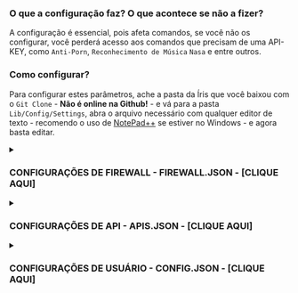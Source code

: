 ### O que a configuração faz? O que acontece se não a fizer?  
  
A configuração é essencial, pois afeta comandos, se você não os configurar, você perderá acesso aos comandos que precisam de uma API-KEY, como `Anti-Porn`, `Reconhecimento de Música` `Nasa` e entre outros.  
  
### Como configurar?  
  
Para configurar estes parâmetros, ache a pasta da Íris que você baixou com o `Git Clone` - **Não é online na Github!** - e vá para a pasta `Lib/Config/Settings`, abra o arquivo necessário com qualquer editor de texto - recomendo o uso de [NotePad++](https://notepad-plus-plus.org/downloads/) se estiver no Windows - e agora basta editar.  
  
<details>  
	<summary><h3>CONFIGURAÇÕES DE FIREWALL - FIREWALL.JSON - [CLIQUE AQUI]</h3></summary>  
	  
------  
> Se você não conhece ou nunca ouviu falar de alguns dos seguintes riscos, apenas deixe no padrão.  
>  
> NÃO EDITE OS ARQUIVOS PELO NAVEGADOR!  
>  
------  
> - [Max_Product](https://github.com/KillovSky/iris/blob/main/lib/config/Settings/firewall.json) → Quantidade máxima do catalogo de produtos.  
> - Valores: número  
> - Padrão: 10  
------  
> - [Max_Vcard_Size](https://github.com/KillovSky/iris/blob/main/lib/config/Settings/firewall.json) → Quantidade máxima de caracteres dentro de um VCF.  
> - Valores: número  
> - Padrão: 1000  
------  
> - [Max_Contacts](https://github.com/KillovSky/iris/blob/main/lib/config/Settings/firewall.json) → Quantidade máxima de contatos recebidos.  
> - Valores: número  
> - Padrão: 10  
------  
> - [Max_Characters](https://github.com/KillovSky/iris/blob/main/lib/config/Settings/firewall.json) → Quantidade máxima de caracteres em uma mensagem.  
> - Valores: número  
> - Padrão: 3000  
------  
> - [Max_Doc_Size](https://github.com/KillovSky/iris/blob/main/lib/config/Settings/firewall.json) → Quantidade máxima de caracteres no nome de um documento.  
> - Valores: número  
> - Padrão: 500  
------  
> - [Porn_Percent](https://github.com/KillovSky/iris/blob/main/lib/config/Settings/firewall.json) → Taxa mínima de pornografia necessária para banir.  
> - Valores: número  
> - Padrão: 85  
------  
> - [Block](https://github.com/KillovSky/iris/blob/main/lib/config/Settings/firewall.json) → Bloqueia os membros após banir para evitar que venham PV.  
> - Valores: true, false  
> - Padrão: true  
------  
  
</details>  
  
<details>  
	<summary><h3>CONFIGURAÇÕES DE API - APIS.JSON - [CLIQUE AQUI]</h3></summary>  
	  
------  
> Você pode obter uma API-KEY após criar uma conta no site requisitado, todos as APIS são gratuitas e não precisam de cartão de crédito ou similares, com exceção da IBM, que pede para verificação de Identidade, mas seu uso segue gratuito após isso.  
>  
> NÃO EDITE OS ARQUIVOS PELO NAVEGADOR!  
>  
------  
> - [Localização da API 1 - API-Flash](https://github.com/KillovSky/iris/blob/main/lib/config/Settings/APIS.json#L27) → Para tirar prints de sites.  
> - [Adquira a KEY API-Flash](https://apiflash.com/dashboard/access_keys)  
------  
> - [Localização da API 2 - RemoveBG](https://github.com/KillovSky/iris/blob/main/lib/config/Settings/APIS.json#L43) → Para criação de stickers sem fundo.  
> - [Adquira a KEY RemoveBG](https://www.remove.bg/pt-br/dashboard#api-key)  
------  
> - [Localização da API 3 - WallHaven](https://github.com/KillovSky/iris/blob/main/lib/config/Settings/APIS.json#L49) → Para Wallpapers.  
> - [Adquira a KEY WallHaven](https://wallhaven.cc/settings/account)  
------  
> - [Localização da API 4 - Deep-AI](https://github.com/KillovSky/iris/blob/main/lib/config/Settings/APIS.json#L15) → Para Anti-Porn, Colorfy e outros.  
> - [Adquira a KEY Deep-AI](https://deepai.org/dashboard/profile)  
------  
> - [Localização da API 5 - The-Movie-Database](https://github.com/KillovSky/iris/blob/main/lib/config/Settings/APIS.json#L46) → Para informações de filmes.  
> - [Adquira a KEY The Movie Database](https://www.themoviedb.org/settings/api)  
------  
> - [Localização da API 6 - ACR-Cloud](https://github.com/KillovSky/iris/blob/main/lib/config/Settings/APIS.json#L5-L7) → Para identificação de música.  
> - [Adquira a KEY ACR-Cloud](https://console.acrcloud.com/avr#/projects/online)  
------  
> - [Localização da API 7 - NEWSAPI](https://github.com/KillovSky/iris/blob/main/lib/config/Settings/APIS.json#L24) → Para Noticias.  
> - [Adquira a KEY NEWSAPI](https://newsapi.org/account)  
------  
> - [Localização da API 8 - IBM-WATSON](https://github.com/KillovSky/iris/blob/main/lib/config/Settings/APIS.json#L10-L12) → Para converter áudio em texto.  
> - [Adquira a KEY IBM-WATSON](https://cloud.ibm.com/catalog/services/speech-to-text)  
------  
> - [Localização da API 9 - RAWG](https://github.com/KillovSky/iris/blob/main/lib/config/Settings/APIS.json#L30) → Para informações de jogos.  
> - [Adquira a KEY RAWG](https://rawg.io/@ll0/apikey)  
------  
> - [Localização da API 10 - BRAINSHOP](https://github.com/KillovSky/iris/blob/main/lib/config/Settings/APIS.json#L33-L35) → Para uma I.A de conversa - Opcional.  
> - [Adquira a KEY BRAINSHOP](https://brainshop.ai)  
------  
> - [Localização da API 11 - GOOGLE-MAPS](https://github.com/KillovSky/iris/blob/main/lib/config/Settings/APIS.json#L18) → Para fotos Street-View - Opcional.  
> - [Adquira a KEY GOOGLE-MAPS](https://developers.google.com/maps/documentation/maps-static/get-api-key#get-an-api-key)  
------  
> - [Localização da API 12 - NASA](https://github.com/KillovSky/iris/blob/main/lib/config/Settings/APIS.json#L21) → Para noticias diárias da NASA - Opcional.  
> - [Adquira a KEY NASA](https://api.nasa.gov)  
------  
> - [Localização da API 13 - SIMSIMI](https://github.com/KillovSky/iris/blob/main/lib/config/Settings/APIS.json#L36-L39) → Para ter uma Chat-BOT mais avançada - Opcional.  
> - [Adquira a KEY SIMSIMI](http://developer.simsimi.com/api)  
------  
  
</details>  
  
<details>  
	<summary><h3>CONFIGURAÇÕES DE USUÁRIO - CONFIG.JSON - [CLIQUE AQUI]</h3></summary>  
  
------  
> Todas as configurações são opcionais, exceto `Owner`, `Secure_Group` e `Owner_SECRET_Password`, se você estiver fora do Brasil, `DDI` e `Language` também são importantes.  
>  
------  
> - [Akinator_Win](https://github.com/KillovSky/iris/blob/main/lib/config/Settings/config.json) → É a porcentagem de advinha para que o Akinator chute quem é.  
> - Valores: número  
> - Padrão: 90  
------  
> - [Anti_Flood](https://github.com/KillovSky/iris/blob/main/lib/config/Settings/config.json) → Bloqueia o Spam de comandos, valores muito baixos podem causar ban do WhatsApp.  
> - Valores: número (tempo em segundos)  
> - Padrão: 10  
------  
> - [Auto_Block](https://github.com/KillovSky/iris/blob/main/lib/config/Settings/config.json) → Bloqueia pessoas automaticamente, isso reduz um pouco a velocidade da Íris.  
> - Valores: true, false  
> - Padrão: false  
------  
> - [Auto_Update](https://github.com/KillovSky/iris/blob/main/lib/config/Settings/config.json) → Atualiza a Íris em tempo real sempre que você editar um código.  
> - Valores: true, false  
> - Padrão: false  
------  
> - [Backup_Time](https://github.com/KillovSky/iris/blob/main/lib/config/Settings/config.json) → O tempo entre cada Backup de arquivos importantes.  
> - Valores: número (tempo em minutos)  
> - Padrão: 60  
------  
> - [Block_Calls](https://github.com/KillovSky/iris/blob/main/lib/config/Settings/config.json) → Bloqueia chamadas e quem as efetuar.  
> - Valores: true, false  
> - Padrão: true  
------  
> - [Max_Colors](https://github.com/KillovSky/iris/blob/main/lib/config/Settings/config.json) → Quantidade máxima de cores geradas em comandos como ATTP.  
> - Valores: número  
> - Padrão: 20  
------  
> - [Bot_Commands](https://github.com/KillovSky/iris/blob/main/lib/config/Settings/config.json) → Permite que a Íris rode comandos em si mesma.  
> - Valores: true, false  
> - Padrão: false  
------  
> - [Canvas_Audio](https://github.com/KillovSky/iris/blob/main/lib/config/Settings/config.json) → Envia um áudio predeterminado sempre que alguém sair ou entrar no grupo.  
> - Valores: true, false  
> - Padrão: false  
------  
> - [Clear_Cache](https://github.com/KillovSky/iris/blob/main/lib/config/Settings/config.json) → Limpa o cache das mensagens após 'x' tempo.  
> - Valores: true, false  
> - Padrão: true  
------  
> - [Check_Stickers](https://github.com/KillovSky/iris/blob/main/lib/config/Settings/config.json) → Checa sticker procurando links, travas, vírus e outros.  
> - Valores: true, false  
> - Padrão: true  
------  
> - [Check_Nickname](https://github.com/KillovSky/iris/blob/main/lib/config/Settings/config.json) → Checa nicknames procurando links, travas, vírus e outros.  
> - Valores: true, false  
> - Padrão: true  
------  
> - [Filter_Type](https://github.com/KillovSky/iris/blob/main/lib/config/Settings/config.json) → Modos de uso do Anti-Flood.  
> - Valores: 'user', 'chatId'  
> - Padrão: 'chatId'  
------  
> - [Daily_Reward](https://github.com/KillovSky/iris/blob/main/lib/config/Settings/config.json) → A recompensa dos resgates diários de recompensa.  
> - Valores: número  
> - Padrão: 30  
------  
> - [Day_Messages](https://github.com/KillovSky/iris/blob/main/lib/config/Settings/config.json) → Envia mensagens de cumprimento a cada 6 horas.  
> - Valores: true, false  
> - Padrão: false  
------  
> - [DDI](https://github.com/KillovSky/iris/blob/main/lib/config/Settings/config.json) → Bane pessoas com números falsos ou números internacionais.  
> - Valores: array de números  
> - Padrão: ["55", "DDI DOIS - Opcional"]  
------  
> - [Enable_EAS](https://github.com/KillovSky/iris/blob/main/lib/config/Settings/config.json) → Ativa as transmissões de KillovSky no terminal, é útil para receber noticias sobre updates.  
> - Valores: true, false  
> - Padrão: true  
------  
> - [Enable_Backups](https://github.com/KillovSky/iris/blob/main/lib/config/Settings/config.json) → Ativa o Backup de arquivos importantes.  
> - Valores: true, false  
> - Padrão: true  
------  
> - [Fig_FPS](https://github.com/KillovSky/iris/blob/main/lib/config/Settings/config.json) → O FPS dos stickers animados, valores muito altos podem causar erros com o peso.  
> - Valores: número  
> - Padrão: 10  
------  
> - [Iris_Coin](https://github.com/KillovSky/iris/blob/main/lib/config/Settings/config.json) → Quantidade de I'coins ganhas por level e adicional em jogos.  
> - Valores: número  
> - Padrão: 10  
------  
> - [Language](https://github.com/KillovSky/iris/blob/main/lib/config/Settings/config.json) → Linguagem de todos os diálogos, textos e traduções.  
> - Valores: "en", "pt", "es"  
> - Padrão: "pt"  
------  
> - [Max_Backups](https://github.com/KillovSky/iris/blob/main/lib/config/Settings/config.json) → Controla a quantidade de Backups na pasta de Backups.  
> - Valores: número  
> - Padrão: 3  
------  
> - [Max_Commands](https://github.com/KillovSky/iris/blob/main/lib/config/Settings/config.json) → Define o limite do uso de múltiplos comandos após alguém tentar usar vários em uma mensagem.  
> - Valores: número  
> - Padrão: 2  
------  
> - [Max_Download_Size](https://github.com/KillovSky/iris/blob/main/lib/config/Settings/config.json) → Controla o peso máximo de upload de mídia, não afeta comandos de dono como 'upload'.  
> - Valores: número  
> - Padrão: 16  
------  
> - [Max_Groups](https://github.com/KillovSky/iris/blob/main/lib/config/Settings/config.json) → A quantidade máxima de grupos na Íris, ao passar deste valor, ela saíra até que chegue no valor especificado.  
> - Valores: número  
> - Padrão: 10  
------  
> - [Max_Msg_Cache](https://github.com/KillovSky/iris/blob/main/lib/config/Settings/config.json) → Configura o número de mensagens necessário para a limpeza de cache.  
> - Valores: número  
> - Padrão: 3000  
------  
> - [Max_Revoked](https://github.com/KillovSky/iris/blob/main/lib/config/Settings/config.json) → Quantidade máxima de mensagens revogadas, ao passar o limite, as ultimas da lista serão apagadas.  
> - Valores: número  
> - Padrão: 20  
------  
> - [Min_Steal](https://github.com/KillovSky/iris/blob/main/lib/config/Settings/config.json) → Quantidade mínima de LOOT que os ladrões obtêm no comando 'steal'.  
> - Valores: número  
> - Padrão: 10  
------  
> - [Max_Steal](https://github.com/KillovSky/iris/blob/main/lib/config/Settings/config.json) → Quantidade máxima de LOOT que os ladrões podem obter no 'steal'.  
> - Valores: número  
> - Padrão: 1000  
------  
> - [Steal_Reduce_Limit](https://github.com/KillovSky/iris/blob/main/lib/config/Settings/config.json) → Configura a redução de valores do 'Steal', não use valores abaixo de 1.  
> - Valores: número  
> - Padrão: 3  
------  
> - [Max_Votes](https://github.com/KillovSky/iris/blob/main/lib/config/Settings/config.json) → Quantidade padrão de votos necessários, caso o criador não especifique manualmente.  
> - Valores: número  
> - Padrão: 10  
------  
> - [Max_XP_Earn](https://github.com/KillovSky/iris/blob/main/lib/config/Settings/config.json) → Quantidade máxima de XP que os usuários podem obter no sistema de level.  
> - Valores: número  
> - Padrão: 50  
------  
> - [Steal_Percent_Sucess](https://github.com/KillovSky/iris/blob/main/lib/config/Settings/config.json) → Taxa de sucesso dos comandos de steal.  
> - Valores: número  
> - Padrão: 70  
------  
> - [Min_Membros](https://github.com/KillovSky/iris/blob/main/lib/config/Settings/config.json) → Quantidade mínima de membros que um grupo deve obter para que a Íris permaneça nele.  
> - Valores: número  
> - Padrão: 1  
------  
> - [Min_XP_Earn](https://github.com/KillovSky/iris/blob/main/lib/config/Settings/config.json) → Quantidade mínima de XP que os usuários podem obter no sistema de level.  
> - Valores: número  
> - Padrão: 15  
------  
> - [Minimal_Similarity_Command](https://github.com/KillovSky/iris/blob/main/lib/config/Settings/config.json) → A quantidade mínima de similaridade para a correção de comandos escritos incorretamente.  
> - Valores: número  
> - Padrão: 70  
------  
> - [Moment_Locale](https://github.com/KillovSky/iris/blob/main/lib/config/Settings/config.json) → Configura o local para obter um horário correto.  
> - Valores: [string](https://github.com/moment/moment/tree/develop/locale)  
> - Padrão: "pt_BR"  
------  
> - [Moment_Timezone](https://github.com/KillovSky/iris/blob/main/lib/config/Settings/config.json) → Configura a timezone para obter o horário UTC correto.  
> - Valores: [string](https://en.wikipedia.org/wiki/List_of_tz_database_time_zones)  
> - Padrão: "America/Sao_Paulo"  
------  
> - [Multitasking](https://github.com/KillovSky/iris/blob/main/lib/config/Settings/config.json) → Ao ativar isso, a Íris pode executar múltiplos comandos enviados em apenas uma mensagem.  
> - Valores: true, false  
> - Padrão: false  
------  
> - [Niver_Present](https://github.com/KillovSky/iris/blob/main/lib/config/Settings/config.json) → O valor do presente de aniversario dos usuários em I'coin.  
> - Valores: número  
> - Padrão: 1000  
------  
> - [Owner](https://github.com/KillovSky/iris/blob/main/lib/config/Settings/config.json) → A lista de donos da Íris, pessoas inseridas aqui possuem total controle dos sistemas da Íris.  
> - Valores: array de números com string  
> - Padrão: ["Insira seu número@c.us", "Número 2 - Opcional@c.us", "Não remova o @c.us - 3° Número@c.us"]  
> - Exemplo: ["5511987654321@c.us"]  
------  
> - [Hide_Owner_Number](https://github.com/KillovSky/iris/blob/main/lib/config/Settings/config.json) → Oculta o número do dono na maioria dos comandos por segurança.  
> - Valores: true, false  
> - Padrão: false  
------  
> - [Popup](https://github.com/KillovSky/iris/blob/main/lib/config/Settings/config.json) → Ativa as notificações da Íris na sua tela do PC.  
> - Valores: true, false  
> - Padrão: true  
------  
> - [Prefix](https://github.com/KillovSky/iris/blob/main/lib/config/Settings/config.json) → Prefixos da Íris, mensagens que comecem com eles serão detectadas como comandos.  
> - Valores: array de qualquer coisa  
> - Padrão: ["/", "$", "#", ".", "\\", "@", "=", "?", "+", "!", "&", ":", ";", "^", ">", "<"]  
------  
> - [Max_Divider_Win](https://github.com/KillovSky/iris/blob/main/lib/config/Settings/config.json) → Quantidade de redução das perdas e ganhos nos jogos, não configure como abaixo de 1.  
> - Valores: número  
> - Padrão: 3  
------  
> - [Prize_Value_Max](https://github.com/KillovSky/iris/blob/main/lib/config/Settings/config.json) → O premio máximo de alguns jogos como 'Mix'.  
> - Valores: número  
> - Padrão: 200  
------  
> - [Prize_Value_Min](https://github.com/KillovSky/iris/blob/main/lib/config/Settings/config.json) → O premio mínimo de alguns jogos como 'Mix'.  
> - Valores: número  
> - Padrão: 20  
------  
> - [Puppeteer_Wait](https://github.com/KillovSky/iris/blob/main/lib/config/Settings/config.json) → Tempo máximo de espera do puppeteer, após esgotar, a Íris fechará os comandos como CPF forçadamente.  
> - Valores: número (time in milissegundos)  
> - Padrão: 220000  
------  
> - [Search_Results](https://github.com/KillovSky/iris/blob/main/lib/config/Settings/config.json) → Quantidade máxima de resultados no comando 'duck'.  
> - Valores: número  
> - Default: 10  
------  
> - [StartUP_MSGs_Groups](https://github.com/KillovSky/iris/blob/main/lib/config/Settings/config.json) → Se você ativar isto, a Íris avisará que ficou online em todos os grupos.  
> - Valores: true, false  
> - Padrão: false  
------  
> - [Sticker_Author](https://github.com/KillovSky/iris/blob/main/lib/config/Settings/config.json) → Autor padrão dos stickers, se você quiser definir como quem enviar a mensagem, basta não editar.  
> - Valores: string  
> - Padrão: "DONTEDITUSR - DONTEDITGPN"  
------  
> - [Sticker_Pack](https://github.com/KillovSky/iris/blob/main/lib/config/Settings/config.json) → Nome padrão dos packs de sticker.  
> - Valores: string  
> - Padrão: "🔰 Legião Z [bit.ly/BOT-IRIS] Íris ⚜️"  
------  
> - [User_Agent](https://github.com/KillovSky/iris/blob/main/lib/config/Settings/config.json) → User-Agent padrão para módulos como 'axios' e outros, útil para evitar bloqueios de U.A na Íris.  
> - Valores: [string](https://www.whatismybrowser.com/guides/the-latest-user-agent/chrome)  
> - Padrão: "Mozilla/5.0 (X11; Linux x86_64) AppleWebKit/537.36 (KHTML, like Gecko) Chrome/100.0.4896.127 Safari/537.36"  
------  
> - [Update_CMDS_On_Boot](https://github.com/KillovSky/iris/blob/main/lib/config/Settings/config.json) → Atualiza a lista de comandos na inicialização, útil para quem sempre cria novos comandos.  
> - Valores: true, false  
> - Padrão: false  
------  
> - [Wait_to_Play](https://github.com/KillovSky/iris/blob/main/lib/config/Settings/config.json) → Tempo de espera para jogar novamente jogos após jogar.  
> - Valores: número (tempo em minutos)  
> - Padrão: 30  
------  
> - [Wait_to_Win](https://github.com/KillovSky/iris/blob/main/lib/config/Settings/config.json) → Tempo de espera de cada ganho de XP.  
> - Valores: número (tempo em minutos)  
> - Padrão: 60  
------  
> - [XP_Difficulty](https://github.com/KillovSky/iris/blob/main/lib/config/Settings/config.json) → Dificuldade do sistema de XP, quanto maior o número, maior é a dificuldade para subir de nivel.  
> - Valores: número  
> - Padrão: 6  
------  
> - [Your_Name](https://github.com/KillovSky/iris/blob/main/lib/config/Settings/config.json) → Nome ou apelido do dono, será usado quando o sticker não puder ser criado com valores padrão, use somente letras normais.  
> - Valores: string  
> - Padrão: "KillovSky"  
------  
> - [Owner_SECRET_Password](https://github.com/KillovSky/iris/blob/main/lib/config/Settings/config.json) → A senha secreta do dono, se você não definir um 'Owner', basta colocar essa senha na mensagem para usar os comandos de dono, NÃO DEIXE A SENHA PADRÃO!  
> - Valores: string  
> - Padrão: "irisBOT@Root"  
------  
> - [Finish_Message](https://github.com/KillovSky/iris/blob/main/lib/config/Settings/config.json) → Determina se deve enviar a mensagem de termino de um comando.  
> - Valores: true, false  
> - Padrão: true  
------  
> - [Wait_Message](https://github.com/KillovSky/iris/blob/main/lib/config/Settings/config.json) → Determina se deve enviar a mensagem de espera de um comando.  
> - Valores: true, false  
> - Padrão: true  
------  
> - [Iris_Read_Messages](https://github.com/KillovSky/iris/blob/main/lib/config/Settings/config.json) → Faz com que a Íris leia as mensagens (Tick Azul).  
> - Valores: true, false  
> - Padrão: true  
------  
> - [Max_Warning](https://github.com/KillovSky/iris/blob/main/lib/config/Settings/config.json) → Quantidade máxima de avisos antes de banir uma pessoa no comando 'Warn'.  
> - Valores: número  
> - Padrão: 3  
------  
> - [Bot_Name](https://github.com/KillovSky/iris/blob/main/lib/config/Settings/config.json) → Permite mudar o nome da Íris, não afeta pronomes.  
> - Valores: string  
> - Padrão: 'Iris'  
------  
> - [Private_Chat_Register](https://github.com/KillovSky/iris/blob/main/lib/config/Settings/config.json) → Determina se usuários precisam de cadastro para utilizar no PV.  
> - Valores: true, false  
> - Padrão: false  
------  
> - [Members_Group_Register](https://github.com/KillovSky/iris/blob/main/lib/config/Settings/config.json) → Determina se usuários de grupo precisam de cadastro para utilizar.  
> - Valores: true, false  
> - Padrão: false  
------  
> - [Adm_Vip_Mod_Register](https://github.com/KillovSky/iris/blob/main/lib/config/Settings/config.json) → Determina se administradores, VIP's e moderadores precisam de cadastro.  
> - Valores: true, false  
> - Padrão: false  
------  
> - [Commands_Error_Photo](https://github.com/KillovSky/iris/blob/main/lib/config/Settings/config.json) → Foto padrão para caso de erros em obter fotos ao usar comandos.  
> - Valores: string  
> - Padrão: 'Iris'  
------  
> - [Profile_Error_Photo](https://github.com/KillovSky/iris/blob/main/lib/config/Settings/config.json) → Foto padrão de usuário para caso ele não possua uma ou obtenha falhas ao baixar.  
> - Valores: true, false  
> - Padrão: false  
------  
> - [Secure_Mode](https://github.com/KillovSky/iris/blob/main/lib/config/Settings/config.json) → Desativa os sistemas automaticamente no primeiro erro recebido deles.  
> - Valores: true, false  
> - Padrão: true  
------  
> - [Welcome_Sleep](https://github.com/KillovSky/iris/blob/main/lib/config/Settings/config.json) → Tempo em minutos que a Íris deve esperar antes de dar outro welcome.  
> - Valores: número  
> - Padrão: 30  
------  
> - [Goodbye_Sleep](https://github.com/KillovSky/iris/blob/main/lib/config/Settings/config.json) → Tempo em minutos que a Íris deve esperar antes de dar outro goodbye.  
> - Valores: número  
> - Padrão: 30  
------  
> - [Blacklist_Sleep](https://github.com/KillovSky/iris/blob/main/lib/config/Settings/config.json) → Tempo em minutos que a Íris deve esperar antes de enviar outra mensagem de blacklist.  
> - Valores: número  
> - Padrão: 30  
------  
> - [Fake_Sleep](https://github.com/KillovSky/iris/blob/main/lib/config/Settings/config.json) → Tempo em minutos que a Íris deve esperar antes de enviar outra mensagem de fake.  
> - Valores: número  
> - Padrão: 30  
------  
> - [Check_Connection](https://github.com/KillovSky/iris/blob/main/lib/config/Settings/config.json) → Tempo em minutos que a Íris deve verificar se está travada ou recarregando infinitamente.  
> - Valores: número  
> - Padrão: 10  
------  
> - [Secure_Group](https://github.com/KillovSky/iris/blob/main/lib/config/Settings/config.json) → Grupo seguro para receber alertas de emergência ou mensagens similares.  
> - Valores: "String@g.us"  
> - Padrão: "INSIRA A ID DE UM GRUPO SEGURO@g.us"  
------  
> - [Max_Lotery](https://github.com/KillovSky/iris/blob/main/lib/config/Settings/config.json) → Máximo de ganhos na loteria.  
> - Valores: número  
> - Padrão: 10000  
------  
> - [Perfomance_Mode](https://github.com/KillovSky/iris/blob/main/lib/config/Settings/config.json) → Diz se a Íris deve rodar após o firewall verificar a mensagem ou ao mesmo tempo (Segurança ou Perfomance?).  
> - Valores: true, false  
> - Padrão: true  
------  
> - [Day_Yield](https://github.com/KillovSky/iris/blob/main/lib/config/Settings/config.json) → Porcentagem de rendimentos do banco, ainda não é usado, reservado para o futuro.  
> - Valores: true, false  
> - Padrão: true  
------  
  
</details>  